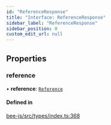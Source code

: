 ```yaml
---
id: "ReferenceResponse"
title: "Interface: ReferenceResponse"
sidebar_label: "ReferenceResponse"
sidebar_position: 0
custom_edit_url: null
---
```


## Properties

### reference

• **reference**: [`Reference`](../types/Reference.md)

#### Defined in

[bee-js/src/types/index.ts:368](https://github.com/ethersphere/bee-js/blob/2c8b9d1/src/types/index.ts#L368)
